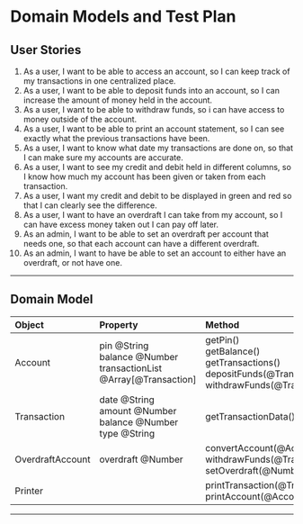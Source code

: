 # Domain Models and Test Plan

## User Stories

1. As a user, I want to be able to access an account, so I can keep track of my transactions in one centralized place.
2. As a user, I want to be able to deposit funds into an account, so I can increase the amount of money held in the account.
3. As a user, I want to be able to withdraw funds, so i can have access to money outside of the account.
4. As a user, I want to be able to print an account statement, so I can see exactly what the previous transactions have been.
5. As a user, I want to know what date my transactions are done on, so that I can make sure my accounts are accurate.
6. As a user, I want to see my credit and debit held in different columns, so I know how much my account has been given or taken from each transaction.
7. As a user, I want my credit and debit to be displayed in green and red so that I can clearly see the difference.
8. As a user, I want to have an overdraft I can take from my account, so I can have excess money taken out I can pay off later.
9. As an admin, I want to be able to set an overdraft per account that needs one, so that each account can have a different overdraft.
10. As an admin, I want to have be able to set an account to either have an overdraft, or not have one.
---

## Domain Model

| Object | Property | Method | Output |
| :----- | :------- | :----- | :----- |
| Account | pin @String<br>balance @Number<br>transactionList @Array[@Transaction] | getPin()<br>getBalance()<br>getTransactions()<br>depositFunds(@Transaction)<br>withdrawFunds(@Transaction) | @String<br>@Number<br>@Array[@transactions]<br>@Void<b>@Void<br>@Void |
| Transaction | date @String<br>amount @Number<br>balance @Number<br>type @String | getTransactionData()<br> | @String |
| OverdraftAccount | overdraft @Number | convertAccount(@Account)<br>withdrawFunds(@Transaction)<br>setOverdraft(@Number) | @Void<br>@Void |
| Printer | | printTransaction(@Transaction)<br>printAccount(@Account) | @Void<br>@Void |
---